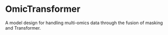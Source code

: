 # OmicTransformer
A model design for handling multi-omics data through the fusion of masking and Transformer.
